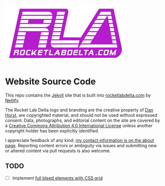 ![Rocket Lab Delta](https://raw.githubusercontent.com/rocketlabdelta/rocketlabdelta.com/master/assets/svg/RLD.svg)

# Website Source Code

This repo contains the [Jekyll][1] site that is built into [rocketlabdelta.com][2] by [Netlify][3].

The Rocket Lab Delta logo and branding are the creative property of [Dan Horst][4], are copyrighted material, and should not be used without expressed consent.
Data, photographs, and editorial content on the site are covered by a [Creative Commons Attribution 4.0 International License][5] unless another copyright holder has been explicitly identified.

I appreciate feedback of any kind; [my contact information is on the about page][6].
Reporting content errors or ambiguity via issues and submitting new or altered content via pull requests is also welcome.

## TODO

- [ ] Implement [full bleed elements with CSS grid][7]

[1]: https://jekyllrb.com/
[2]: https://rocketlabdelta.com/
[3]: https://www.netlify.com/
[4]: https://www.danhorst.com/
[5]: http://creativecommons.org/licenses/by/4.0/
[6]: https://rocketlabdelta.com/about/#contact
[7]: https://joshwcomeau.com/css/full-bleed/
